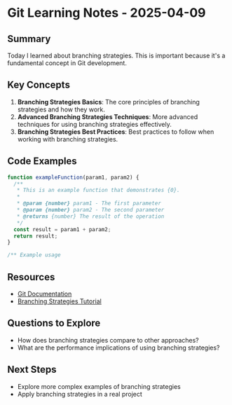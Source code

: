 # Git Learning Notes - 2025-04-09

## Summary

Today I learned about branching strategies. This is important because it's a fundamental concept in Git development.

## Key Concepts

1. **Branching Strategies Basics**: The core principles of branching strategies and how they work.
2. **Advanced Branching Strategies Techniques**: More advanced techniques for using branching strategies effectively.
3. **Branching Strategies Best Practices**: Best practices to follow when working with branching strategies.

## Code Examples

```javascript
function exampleFunction(param1, param2) {
  /**
   * This is an example function that demonstrates {0}.
   *
   * @param {number} param1 - The first parameter
   * @param {number} param2 - The second parameter
   * @returns {number} The result of the operation
   */
  const result = param1 + param2;
  return result;
}

/** Example usage

```

## Resources

- [Git Documentation](https://example.com/git-docs)
- [Branching Strategies Tutorial](https://example.com/git/branching-strategies)

## Questions to Explore

- How does branching strategies compare to other approaches?
- What are the performance implications of using branching strategies?

## Next Steps

- Explore more complex examples of branching strategies
- Apply branching strategies in a real project
